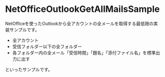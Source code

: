 # NetOfficeOutlookGetAllMailsSample
NetOfficeを使ったOutlookから全アカウントの全メールを取得する最低限の実装サンプルです。

- 全アカウント
- 受信フォルダー以下の全フォルダー
- 各フォルダー内の全メール「受信時間」「題名」「添付ファイル名」を標準出力に出す

といったサンプルです。
